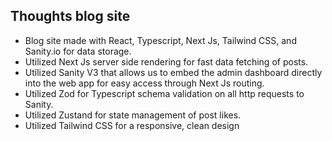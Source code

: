 ## Thoughts blog site
- Blog site made with React, Typescript, Next Js, Tailwind CSS, and Sanity.io for data storage.
- Utilized Next Js server side rendering for fast data fetching of posts. 
- Utilized Sanity V3 that allows us to embed the admin dashboard directly into the web app for easy access through Next Js routing.
- Utilized Zod for Typescript schema validation on all http requests to Sanity.
- Utilized Zustand for state management of post likes.
- Utilized Tailwind CSS for a responsive, clean design 
